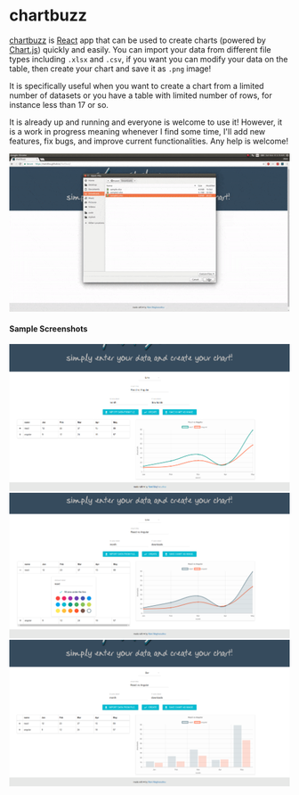 chartbuzz
=========

[chartbuzz](https://manidlou.github.io/chartbuzz) is [React](https://reactjs.org/) app that can be used to create charts (powered by [Chart.js](http://www.chartjs.org/)) quickly and easily. You can import your data from different file types including `.xlsx` and `.csv`, if you want you can modify your data on the table, then create your chart and save it as `.png` image!

It is specifically useful when you want to create a chart from a limited number of datasets or you have a table with limited number of rows, for instance less than 17 or so.

It is already up and running and everyone is welcome to use it! However, it is a work in progress meaning whenever I find some time, I'll add new features, fix bugs, and improve current functionalities. Any help is welcome!

![demo](/doc-imgs/demo.gif?raw=true)

#### Sample Screenshots

![screenshot0](/doc-imgs/0.png?raw=true)
![screenshot1](/doc-imgs/1.png?raw=true)
![screenshot2](/doc-imgs/2.png?raw=true)
